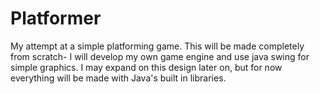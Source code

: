 # Platformer
My attempt at a simple platforming game. 
This will be made completely from scratch- I will develop my own game engine and use java swing for simple graphics. 
I may expand on this design later on, but for now everything will be made with Java's built in libraries.
